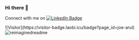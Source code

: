 ### Hi there 👋

  <p> Connect with me on  
  <a href="https://www.linkedin.com/in/joearul/">
    <img src="https://img.shields.io/badge/LinkedIn-blue?style=for-the-badge&logo=linkedin&logoColor=white" alt="LinkedIn Badge"/>
  </a> </p>
![Visitor](https://visitor-badge.laobi.icu/badge?page_id=joe-arul)

<img src="https://myreadme.vercel.app/api/embed/joe-arul?panels=userstatistics,toprepositories,toplanguages,commitgraph" alt="reimaginedreadme" />
  
<!--
**joe-arul/joe-arul** is a ✨ _special_ ✨ repository because its `README.md` (this file) appears on your GitHub profile.

Here are some ideas to get you started:

- 🔭 I’m currently working on ...
- 🌱 I’m currently learning ...
- 👯 I’m looking to collaborate on ...
- 🤔 I’m looking for help with ...
- 💬 Ask me about ...
- 📫 How to reach me: ...
- 😄 Pronouns: ...
- ⚡ Fun fact: ...
-->
